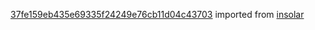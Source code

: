 [37fe159eb435e69335f24249e76cb11d04c43703](https://github.com/insolar/insolar/commit/37fe159eb435e69335f24249e76cb11d04c43703) imported from [insolar](https://github.com/insolar/insolar)
